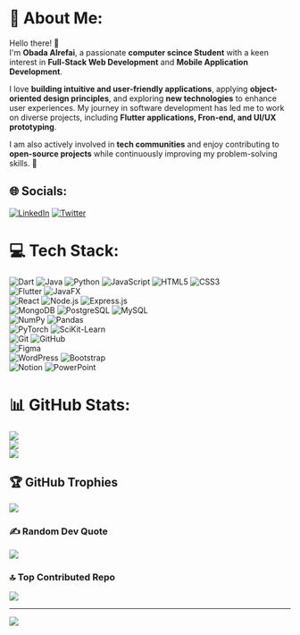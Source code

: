 # 💫 About Me:
Hello there! 👋  
I'm **Obada Alrefai**, a passionate **computer scince Student** with a keen interest in **Full-Stack Web Development** and **Mobile Application Development**.  
 
I love **building intuitive and user-friendly applications**, applying **object-oriented design principles**, and exploring **new technologies** to enhance user experiences. My journey in software development has led me to work on diverse projects, including **Flutter applications, Fron-end, and UI/UX prototyping**.  
 
I am also actively involved in **tech communities** and enjoy contributing to **open-source projects** while continuously improving my problem-solving skills. 🚀  
 
 
## 🌐 Socials:
[![LinkedIn](https://img.shields.io/badge/LinkedIn-%230077B5.svg?logo=linkedin&logoColor=white)](https://linkedin.com/in/https://www.linkedin.com/in/ismael-ibrahim-44239a282) [![Twitter](https://img.shields.io/badge/Twitter-%231DA1F2.svg?logo=Twitter&logoColor=white)](https://twitter.com/https://x.com/sweismael?s=21&t=6aTZgalakLveAtj7pbHj-w)
 
# 💻 Tech Stack:
![Dart](https://img.shields.io/badge/dart-%230175C2.svg?style=flat&logo=dart&logoColor=white) 
![Java](https://img.shields.io/badge/java-%23ED8B00.svg?style=flat&logo=java&logoColor=white) 
![Python](https://img.shields.io/badge/python-3670A0?style=flat&logo=python&logoColor=ffdd54) 
![JavaScript](https://img.shields.io/badge/javascript-%23F7DF1E.svg?style=flat&logo=javascript&logoColor=black) 
![HTML5](https://img.shields.io/badge/html5-%23E34F26.svg?style=flat&logo=html5&logoColor=white) 
![CSS3](https://img.shields.io/badge/css3-%231572B6.svg?style=flat&logo=css3&logoColor=white)  
![Flutter](https://img.shields.io/badge/Flutter-%2302569B.svg?style=flat&logo=Flutter&logoColor=white) 
![JavaFX](https://img.shields.io/badge/javafx-%23007396.svg?style=flat&logo=java&logoColor=white)  
![React](https://img.shields.io/badge/react-%2361DAFB.svg?style=flat&logo=react&logoColor=black) 
![Node.js](https://img.shields.io/badge/node.js-%2343853D.svg?style=flat&logo=node.js&logoColor=white) 
![Express.js](https://img.shields.io/badge/express.js-%23404D59.svg?style=flat&logo=express&logoColor=white)  
![MongoDB](https://img.shields.io/badge/mongodb-%2347A248.svg?style=flat&logo=mongodb&logoColor=white) 
![PostgreSQL](https://img.shields.io/badge/postgresql-%23316192.svg?style=flat&logo=postgresql&logoColor=white) 
![MySQL](https://img.shields.io/badge/mysql-%2300f.svg?style=flat&logo=mysql&logoColor=white)  
![NumPy](https://img.shields.io/badge/numpy-%23013243.svg?style=flat&logo=numpy&logoColor=white) 
![Pandas](https://img.shields.io/badge/pandas-%23150458.svg?style=flat&logo=pandas&logoColor=white)  
![PyTorch](https://img.shields.io/badge/pytorch-%23EE4C2C.svg?style=flat&logo=pytorch&logoColor=white) 
![SciKit-Learn](https://img.shields.io/badge/scikit--learn-%23F7931E.svg?style=flat&logo=scikit-learn&logoColor=white)  
![Git](https://img.shields.io/badge/Git-fc6d26?style=flat&logo=git&logoColor=white) 
![GitHub](https://img.shields.io/badge/GitHub-%23121011.svg?style=flat&logo=github&logoColor=white)  
![Figma](https://img.shields.io/badge/figma-%23F24E1E.svg?style=flat&logo=figma&logoColor=white)  
![WordPress](https://img.shields.io/badge/WordPress-%23117AC9.svg?style=flat&logo=WordPress&logoColor=white) 
![Bootstrap](https://img.shields.io/badge/bootstrap-%23563D7C.svg?style=flat&logo=bootstrap&logoColor=white)  
![Notion](https://img.shields.io/badge/Notion-%23000000.svg?style=flat&logo=notion&logoColor=white) 
![PowerPoint](https://img.shields.io/badge/PowerPoint-%23B7472A.svg?style=flat&logo=microsoft-powerpoint&logoColor=white)
 
# 📊 GitHub Stats:
![](https://github-readme-stats.vercel.app/api?username=ismael-782&theme=radical&hide_border=false&include_all_commits=false&count_private=true)<br/>
![](https://github-readme-streak-stats.herokuapp.com/?user=ismael-782&theme=radical&hide_border=false)<br/>
![](https://github-readme-stats.vercel.app/api/top-langs/?username=ismael-782&theme=radical&hide_border=false&include_all_commits=false&count_private=true&layout=compact)
 
## 🏆 GitHub Trophies
![](https://github-profile-trophy.vercel.app/?username=ismael-782&theme=monokai&no-frame=false&no-bg=false&margin-w=4)
 
### ✍️ Random Dev Quote
![](https://quotes-github-readme.vercel.app/api?type=vetical&theme=radical)
 
### 🔝 Top Contributed Repo
![](https://github-contributor-stats.vercel.app/api?username=ismael-782&limit=5&theme=monokai&combine_all_yearly_contributions=true)
 
---
[![](https://visitcount.itsvg.in/api?id=ismael-782&icon=0&color=0)](https://visitcount.itsvg.in)
 
<!-- Proudly created with GPRM ( https://gprm.itsvg.in ) -->
